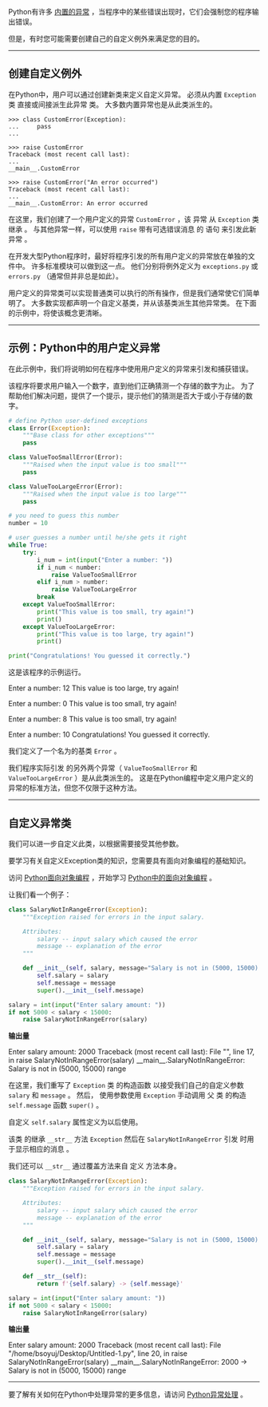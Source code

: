 Python有许多 [内置的异常](https://www.programiz.com/python-programming/exceptions) ，当程序中的某些错误出现时，它们会强制您的程序输出错误。

但是，有时您可能需要创建自己的自定义例外来满足您的目的。

---

## 创建自定义例外

在Python中，用户可以通过创建新类来定义自定义异常。 必须从内置 `Exception` 类 直接或间接派生此异常 类。 大多数内置异常也是从此类派生的。

```
>>> class CustomError(Exception):
...     pass
...

>>> raise CustomError
Traceback (most recent call last):
...
__main__.CustomError

>>> raise CustomError("An error occurred")
Traceback (most recent call last):
...
__main__.CustomError: An error occurred
```

在这里，我们创建了一个用户定义的异常 `CustomError` ，该 异常 从 `Exception` 类 继承 。 与其他异常一样，可以使用 `raise` 带有可选错误消息 的 语句 来引发此新异常 。

在开发大型Python程序时，最好将程序引发的所有用户定义的异常放在单独的文件中。 许多标准模块可以做到这一点。 他们分别将例外定义为 `exceptions.py` 或 `errors.py` （通常但并非总是如此）。

用户定义的异常类可以实现普通类可以执行的所有操作，但是我们通常使它们简单明了。 大多数实现都声明一个自定义基类，并从该基类派生其他异常类。 在下面的示例中，将使该概念更清晰。

---

## 示例：Python中的用户定义异常

在此示例中，我们将说明如何在程序中使用用户定义的异常来引发和捕获错误。

该程序将要求用户输入一个数字，直到他们正确猜测一个存储的数字为止。 为了帮助他们解决问题，提供了一个提示，提示他们的猜测是否大于或小于存储的数字。

```py
# define Python user-defined exceptions
class Error(Exception):
    """Base class for other exceptions"""
    pass

class ValueTooSmallError(Error):
    """Raised when the input value is too small"""
    pass

class ValueTooLargeError(Error):
    """Raised when the input value is too large"""
    pass

# you need to guess this number
number = 10

# user guesses a number until he/she gets it right
while True:
    try:
        i_num = int(input("Enter a number: "))
        if i_num < number:
            raise ValueTooSmallError
        elif i_num > number:
            raise ValueTooLargeError
        break
    except ValueTooSmallError:
        print("This value is too small, try again!")
        print()
    except ValueTooLargeError:
        print("This value is too large, try again!")
        print()

print("Congratulations! You guessed it correctly.")
```

这是该程序的示例运行。

Enter a number: 12
This value is too large, try again!

Enter a number: 0
This value is too small, try again!

Enter a number: 8
This value is too small, try again!

Enter a number: 10
Congratulations! You guessed it correctly.

我们定义了一个名为的基类 `Error` 。

我们程序实际引发 的另外两个异常（ `ValueTooSmallError` 和 `ValueTooLargeError` ）是从此类派生的。 这是在Python编程中定义用户定义的异常的标准方法，但您不仅限于这种方法。

---

## 自定义异常类

我们可以进一步自定义此类，以根据需要接受其他参数。

要学习有关自定义Exception类的知识，您需要具有面向对象编程的基础知识。

访问 [Python面向对象编程](https://www.programiz.com/python-programming/object-oriented-programming) ，开始学习 [Python中的面向对象编程](https://www.programiz.com/python-programming/object-oriented-programming) 。

让我们看一个例子：

```py
class SalaryNotInRangeError(Exception):
    """Exception raised for errors in the input salary.

    Attributes:
        salary -- input salary which caused the error
        message -- explanation of the error
    """

    def __init__(self, salary, message="Salary is not in (5000, 15000) range"):
        self.salary = salary
        self.message = message
        super().__init__(self.message)

salary = int(input("Enter salary amount: "))
if not 5000 < salary < 15000:
    raise SalaryNotInRangeError(salary)
```

**输出量**

Enter salary amount: 2000
Traceback (most recent call last):
  File "<string>", line 17, in <module>
    raise SalaryNotInRangeError(salary)
\_\_main\_\_.SalaryNotInRangeError: Salary is not in (5000, 15000) range

在这里，我们重写了 `Exception` 类 的构造函数 以接受我们自己的自定义参数 `salary` 和 `message` 。 然后， 使用参数使用 `Exception` 手动调用 父 类 的构造 `self.message` 函数 `super()` 。

自定义 `self.salary` 属性定义为以后使用。

该类 的继承 `__str__` 方法 `Exception` 然后在 `SalaryNotInRangeError` 引发 时用于显示相应的消息 。

我们还可以 `__str__` 通过覆盖方法来自 定义 方法本身。

```py
class SalaryNotInRangeError(Exception):
    """Exception raised for errors in the input salary.

    Attributes:
        salary -- input salary which caused the error
        message -- explanation of the error
    """

    def __init__(self, salary, message="Salary is not in (5000, 15000) range"):
        self.salary = salary
        self.message = message
        super().__init__(self.message)

    def __str__(self):
        return f'{self.salary} -> {self.message}'

salary = int(input("Enter salary amount: "))
if not 5000 < salary < 15000:
    raise SalaryNotInRangeError(salary)
```

**输出量**

Enter salary amount: 2000
Traceback (most recent call last):
  File "/home/bsoyuj/Desktop/Untitled\-1.py", line 20, in <module>
    raise SalaryNotInRangeError(salary)
\_\_main\_\_.SalaryNotInRangeError: 2000 \-> Salary is not in (5000, 15000) range

---

要了解有关如何在Python中处理异常的更多信息，请访问 [Python异常处理](https://www.programiz.com/python-programming/exception-handling) 。